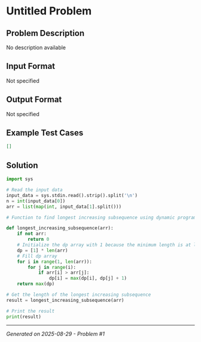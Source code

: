 # Untitled Problem

## Problem Description
No description available

## Input Format
Not specified

## Output Format
Not specified

## Example Test Cases
```json
[]
```

## Solution
```python
import sys

# Read the input data
input_data = sys.stdin.read().strip().split('\n')
n = int(input_data[0])
arr = list(map(int, input_data[1].split()))

# Function to find longest increasing subsequence using dynamic programming

def longest_increasing_subsequence(arr):
    if not arr:
        return 0
    # Initialize the dp array with 1 because the minimum length is at least 1
    dp = [1] * len(arr)
    # Fill dp array
    for i in range(1, len(arr)):
        for j in range(i):
            if arr[i] > arr[j]:
                dp[i] = max(dp[i], dp[j] + 1)
    return max(dp)

# Get the length of the longest increasing subsequence
result = longest_increasing_subsequence(arr)

# Print the result
print(result)
```

---
*Generated on 2025-08-29 - Problem #1*